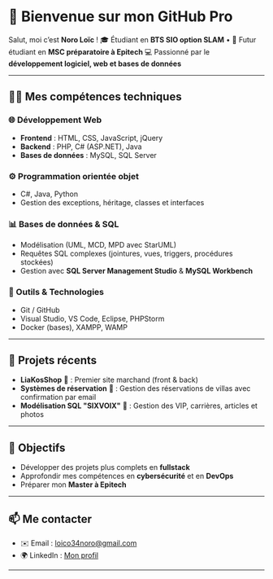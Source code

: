 # 👋 Bienvenue sur mon GitHub Pro

Salut, moi c’est **Noro Loïc** !
🎓 Étudiant en **BTS SIO option SLAM** • 🚀 Futur étudiant en **MSC préparatoire à Epitech**
💻 Passionné par le **développement logiciel, web et bases de données**

---

## 🧑‍💻 Mes compétences techniques

### 🌐 Développement Web

* **Frontend** : HTML, CSS, JavaScript, jQuery
* **Backend** : PHP, C# (ASP.NET), Java
* **Bases de données** : MySQL, SQL Server

### ⚙️ Programmation orientée objet

* C#, Java, Python
* Gestion des exceptions, héritage, classes et interfaces

### 📊 Bases de données & SQL

* Modélisation (UML, MCD, MPD avec StarUML)
* Requêtes SQL complexes (jointures, vues, triggers, procédures stockées)
* Gestion avec **SQL Server Management Studio** & **MySQL Workbench**

### 🔧 Outils & Technologies

* Git / GitHub
* Visual Studio, VS Code, Eclipse, PHPStorm
* Docker (bases), XAMPP, WAMP

---

## 🚀 Projets récents

* **LiaKosShop** 🍰 : Premier site marchand (front & back)
* **Systèmes de réservation** 🏡 : Gestion des réservations de villas avec confirmation par email
* **Modélisation SQL "SIXVOIX"** 📰 : Gestion des VIP, carrières, articles et photos

---

## 🎯 Objectifs

* Développer des projets plus complets en **fullstack**
* Approfondir mes compétences en **cybersécurité** et en **DevOps**
* Préparer mon **Master à Epitech**

---

## 📫 Me contacter

* ✉️ Email : [loico34noro@gmail.com](mailto:loico34noro@gmail.com)
* 🌍 LinkedIn : [Mon profil](https://www.linkedin.com/in/loïc-noro-37290933a)

---


